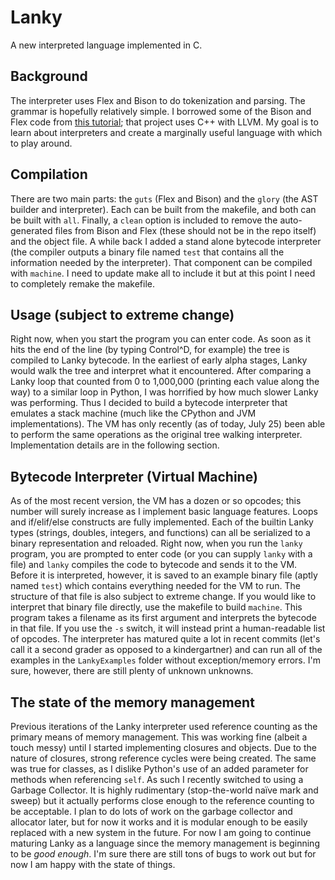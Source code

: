 Lanky
=====

A new interpreted language implemented in C.

## Background
The interpreter uses Flex and Bison to do tokenization and parsing. The grammar is hopefully relatively simple. I borrowed some of the Bison and Flex code from [this tutorial](http://gnuu.org/2009/09/18/writing-your-own-toy-compiler/4/); that project uses C++ with LLVM. My goal is to learn about interpreters and create a marginally useful language with which to play around.

## Compilation
There are two main parts: the `guts` (Flex and Bison) and the `glory` (the AST builder and interpreter). Each can be built from the makefile, and both can be built with `all`. Finally, a `clean` option is included to remove the auto-generated files from Bison and Flex (these should not be in the repo itself) and the object file. A while back I added a stand alone bytecode interpreter (the compiler outputs a binary file named `test` that contains all the information needed by the interpreter). That component can be compiled with `machine`. I need to update make all to include it but at this point I need to completely remake the makefile.

## Usage (subject to extreme change)
Right now, when you start the program you can enter code. As soon as it hits the end of the line (by typing Control^D, for example) the tree is compiled to Lanky bytecode. In the earliest of early alpha stages, Lanky would walk the tree and interpret what it encountered. After comparing a Lanky loop that counted from 0 to 1,000,000 (printing each value along the way) to a similar loop in Python, I was horrified by how much slower Lanky was performing. Thus I decided to build a bytecode interpreter that emulates a stack machine (much like the CPython and JVM implementations). The VM has only recently (as of today, July 25) been able to perform the same operations as the original tree walking interpreter. Implementation details are in the following section.

## Bytecode Interpreter (Virtual Machine)
As of the most recent version, the VM has a dozen or so opcodes; this number will surely increase as I implement basic language features. Loops and if/elif/else constructs are fully implemented. Each of the builtin Lanky types (strings, doubles, integers, and functions) can all be serialized to a binary representation and reloaded. Right now, when you run the `lanky` program, you are prompted to enter code (or you can supply `lanky` with a file) and `lanky` compiles the code to bytecode and sends it to the VM. Before it is interpreted, however, it is saved to an example binary file (aptly named `test`) which contains everything needed for the VM to run. The structure of that file is also subject to extreme change. If you would like to interpret that binary file directly, use the makefile to build `machine`. This program takes a filename as its first argument and interprets the bytecode in that file. If you use the `-s` switch, it will instead print a human-readable list of opcodes. The interpreter has matured quite a lot in recent commits (let's call it a second grader as opposed to a kindergartner) and can run all of the examples in the `LankyExamples` folder without exception/memory errors. I'm sure, however, there are still plenty of unknown unknowns.

## The state of the memory management
Previous iterations of the Lanky interpreter used reference counting as the primary means of memory management. This was working fine (albeit a touch messy) until I started implementing closures and objects. Due to the nature of closures, strong reference cycles were being created. The same was true for classes, as I dislike Python's use of an added parameter for methods when referencing `self`. As such I recently switched to using a Garbage Collector. It is highly rudimentary (stop-the-world naïve mark and sweep) but it actually performs close enough to the reference counting to be acceptable. I plan to do lots of work on the garbage collector and allocator later, but for now it works and it is modular enough to be easily replaced with a new system in the future. For now I am going to continue maturing Lanky as a language since the memory management is beginning to be *good enough*. I'm sure there are still tons of bugs to work out but for now I am happy with the state of things.
